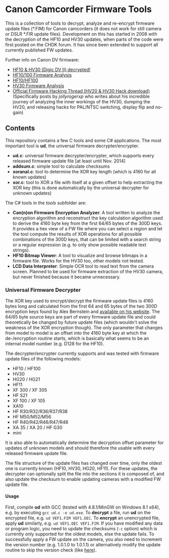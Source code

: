 Canon Camcorder Firmware Tools
==============================

This is a collection of tools to decrypt, analyze and re-encrypt firmware update files (*.FIM) for Canon camcorders (it does not work for still camera or DSLR *.FIR update files). Development on this has started in 2008 with the decryption of the HF10 and HV30 updates, when parts of the code were first posted on the CHDK forum. It has since been extended to support all currently published FW updates.

Further info on Canon DV firmware:

 * [HF10 & HV30 (Digic DV II) decrypted!](http://chdk.setepontos.com/index.php?topic=1641.0)
 * [HF10/100 Firmware Analysis](http://chdk.wikia.com/wiki/HF10/100_Firmware_Analysis)
 * [HF10/HF100](http://chdk.wikia.com/wiki/HF10/HF100)
 * [HV30 Firmware Analysis](http://chdk.wikia.com/wiki/HV30_Firmware_Analysis)
 * [Official Firmware Hacking Thread (HV20 & HV30 Hack download)](http://hddv.net/showthread.php?20098-Official-Firmware-Hacking-Thread-(new)) (Specifically posts by _jollyrogerxp_ who writes about his incredible journey of analyzing the inner workings of the HV30, dumping the HV20, and releasing hacks for PAL/NTSC switching, display flip and no-gain)

Contents
--------

This repository contains a few C tools and some C# applications. The most important tool is **ud**, the universal firmware decrypter/encrypter.

 * **ud.c**: universal firmware decrypter/encrypter, which supports every released firmware update file [at least until Nov. 2014]
 * **addsum.c**: simple tool to calculate checksums
 * **xoranal.c**: tool to determine the XOR key length (which is 4160 for all known updates)
 * **xor.c**: tool to XOR a file with itself at a given offset to help extracting the XOR key (this is done automatically by the universal decrypter for unknown updates)

The C# tools in the _tools_ subfolder are:

 * **Can(n)on Firmware Encryption Analyzer**: A tool written to analyze the encryption algorithm and reconstruct the key calculation algorithm used to derive the 4160 byte key from the first 64/65 bytes of the 300D keys. It provides a hex view of a FW file where you can select a region and let the tool compute the results of XOR operations for all possible combinations of the 300D keys, that can be limited with a search string or a regular expression (e.g. to only show possible readable text strings).
 * **HF10 Bitmap Viewer**: A tool to visualize and browse bitmaps in a firmware file. Works for the HV30 too, other models not tested.
 * **LCD Data Interpreter**: Simple OCR tool to read text from the camera screen. Planned to be used for firmware extraction of the HV30 camera, but never finished because it became unnecessary.

### Universal Firmware Decrypter ###

The XOR key used to encrypt/decrypt the firmware update files is 4160 bytes long and calculated from the first 64 and 65 bytes of the two 300D encryption keys found by Alex Bernstein and [available on his website](http://alexbernstein.com/wiki/canon-firmware-decrypter/). The 64/65 byte source keys are part of every firmware update file and could theoretically be changed by future update files (which wouldn't solve the weakness of the XOR encryption though). The only parameter that changes from model to model is an offset into the 4160 byte key at which the de-/encryption routine starts, which is basically what seems to be an internal model number (e.g. D128 for the HF10).

The decrypter/encrypter currently supports and was tested with firmware update files of the following models:

 * HF10 / HF100
 * HV30
 * HG20 / HG21
 * HF11
 * XF 300 / XF 305
 * HF S21
 * XF 100 / XF 105
 * XA10
 * HF R30/R32/R36/R37/R38
 * HF M50/M52/M56
 * HF R40/R42/R46/R47/R48
 * XA 35 / XA 20 / HF G30
 * mini

It is also able to automatically determine the decryption offset parameter for updates of unknown models and should therefore the usable with every released firmware update file.

The file structure of the update files has changed over time, only the oldest one is currently known (HF10, HV30, HG20, HF11). For these updates, the decrypter can optionally split the file into the sections it is composed of, and also update the checksum to enable updating cameras with a modified FW update file.


#### Usage ####

First, compile **ud** with GCC (tested with 4.8.1/MinGW on Windows 8.1 x64), e.g. by executing `gcc ud.c -o ud.exe`. To **decrypt** a file, run **ud** on the encrypted file, e.g. `ud VEF1.FIM VEF1.DEC`. To **encrypt** an unencrypted file, apply **ud** similarly, e.g. `ud VEF1.DEC VEF1.FIM`. If you have modified any data or program logic, you need to update the checksums (`-c` option) which is currently only supported for the oldest models, else the update fails. To successfully apply a FW update on the camera, you also need to increment the version number (e.g. 1.0.1.0 to 1.0.1.1) or alternatively modify the update routine to skip the version check (like [here](http://hddv.net/showthread.php?20098-Official-Firmware-Hacking-Thread-(new)&p=213532&viewfull=1#post213532)).
